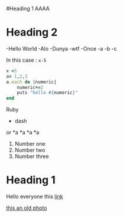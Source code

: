 #Heading 1
AAAA

# Heading 2 
-Hello World
	-Alo
	-Dunya
	-wtf
-Once 
	-a
	-b
	-c

In this case : `x-5`
```ruby
x =5 
a= 1,2,3
a.each do |numeric|
	numeric+=2
	puts "hello #{numeric}"
end
```

Ruby 
 - dash

or 
*a
*a
*a
*a
	
1.  Number one
1. 	Number two
1.  Number three


# Heading 1
Hello everyone this [link](google.com)

[this an old photo](http://www.bugsbunnyctf.me/files/631082592131031869f1804e070a67bb/logoTrns.png)

